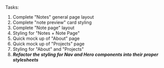 Tasks:
1. Complete "Notes" general page layout
2. Complete "note preview" card styling
3. Complete "Note page" layout
4. Styling for "Notes + Note Page"
5. Quick mock up of "About" page
6. Quick mock up of "Projects" page
7. Styling for "About" and "Projects"
8. ***Refactor the styling for Nav and Hero components into their proper stylesheets***